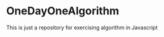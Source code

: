 OneDayOneAlgorithm
==================

This is just a repository for exercising algorithm in Javascript



